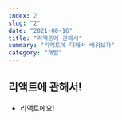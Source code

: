 ```yaml
---
index: 2
slug: "2"
date: "2021-08-16"
title: "리액트에 관해서"
summary: "리액트에 대해서 배워보자"
category: "개발"
---
```


## 리액트에 관해서!
- 리액트에요!